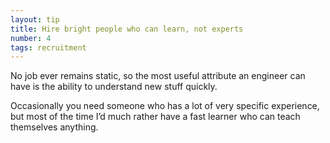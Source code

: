 ```yaml
---
layout: tip
title: Hire bright people who can learn, not experts
number: 4
tags: recruitment
---
```


No job ever remains static, so the most useful attribute an engineer can have is the ability to understand new stuff quickly.

Occasionally you need someone who has a lot of very specific experience, but most of the time I’d much rather have a fast learner who can teach themselves anything.

